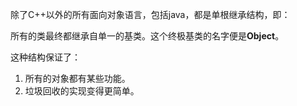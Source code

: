 除了C++以外的所有面向对象语言，包括java，都是单根继承结构，即：

所有的类最终都继承自单一的基类。这个终极基类的名字便是**Object**。

这种结构保证了：
1. 所有的对象都有某些功能。
2. 垃圾回收的实现变得更简单。
